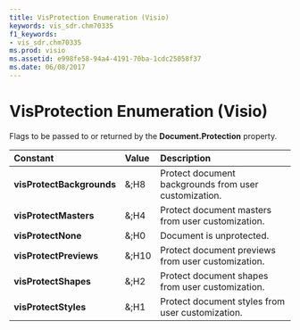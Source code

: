 ```yaml
---
title: VisProtection Enumeration (Visio)
keywords: vis_sdr.chm70335
f1_keywords:
- vis_sdr.chm70335
ms.prod: visio
ms.assetid: e998fe58-94a4-4191-70ba-1cdc25058f37
ms.date: 06/08/2017
---
```



# VisProtection Enumeration (Visio)

Flags to be passed to or returned by the  **Document.Protection** property.



|**Constant**|**Value**|**Description**|
|:-----|:-----|:-----|
| **visProtectBackgrounds**|&;H8|Protect document backgrounds from user customization.|
| **visProtectMasters**|&;H4|Protect document masters from user customization.|
| **visProtectNone**|&;H0|Document is unprotected.|
| **visProtectPreviews**|&;H10|Protect document previews from user customization.|
| **visProtectShapes**|&;H2|Protect document shapes from user customization.|
| **visProtectStyles**|&;H1|Protect document styles from user customization.|

